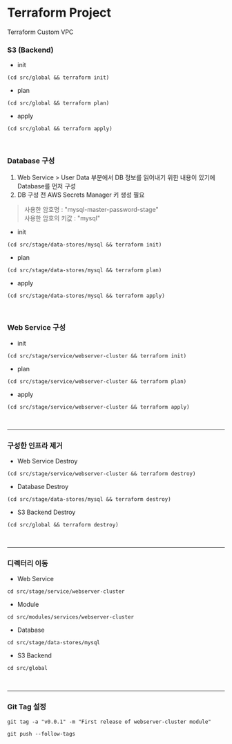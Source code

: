 # Terraform Project
Terraform Custom VPC


### S3 (Backend)
- init
```shell
(cd src/global && terraform init)
```
- plan
```shell
(cd src/global && terraform plan)
```
- apply
```shell
(cd src/global && terraform apply)
```

<br>  

### Database 구성
1. Web Service > User Data 부분에서 DB 정보를 읽어내기 위한 내용이 있기에 Database를 먼저 구성
2. DB 구성 전 AWS Secrets Manager 키 생성 필요
> 사용한 암호명 : "mysql-master-password-stage"  
> 사용한 암호의 키값 : "mysql"

- init
```shell
(cd src/stage/data-stores/mysql && terraform init)
```
- plan
```shell
(cd src/stage/data-stores/mysql && terraform plan)
```
- apply
```shell
(cd src/stage/data-stores/mysql && terraform apply)
```

<br>

### Web Service 구성
- init
```shell
(cd src/stage/service/webserver-cluster && terraform init)
```
- plan
```shell
(cd src/stage/service/webserver-cluster && terraform plan)
```
- apply
```shell
(cd src/stage/service/webserver-cluster && terraform apply) 
```

<br>



---
### 구성한 인프라 제거
- Web Service Destroy
```shell
(cd src/stage/service/webserver-cluster && terraform destroy)
```
- Database Destroy
```shell
(cd src/stage/data-stores/mysql && terraform destroy)
```
- S3 Backend Destroy
```shell
(cd src/global && terraform destroy)
```

<br>

---

### 디렉터리 이동
- Web Service
```shell
cd src/stage/service/webserver-cluster
```

- Module
```shell
cd src/modules/services/webserver-cluster
```

- Database
```shell
cd src/stage/data-stores/mysql
```

- S3 Backend
```shell
cd src/global
```

<br>

---

### Git Tag 설정
```shell
git tag -a "v0.0.1" -m "First release of webserver-cluster module"
```
```shell
git push --follow-tags
```